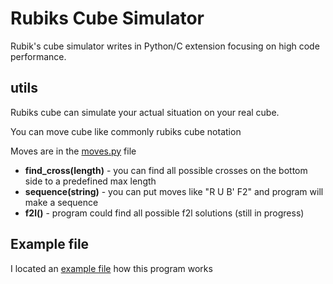 # Rubiks Cube Simulator

Rubik's cube simulator writes in Python/C extension focusing on high code performance.

## utils

Rubiks cube can simulate your actual situation on your real cube.

You can move cube like commonly rubiks cube notation

Moves are in the [moves.py](https://github.com/elkamill0/rubiks-cube-python/blob/main/moves.py) file

- **find_cross(length)** - you can find all possible crosses on the bottom side to a predefined max length
- **sequence(string)** - you can put moves like "R U B' F2" and program will make a sequence
- **f2l()** - program could find all possible f2l solutions (still in progress)

## Example file

I located an [example file](https://github.com/elkamill0/rubiks-cube-python/blob/main/main.py) how this program works

